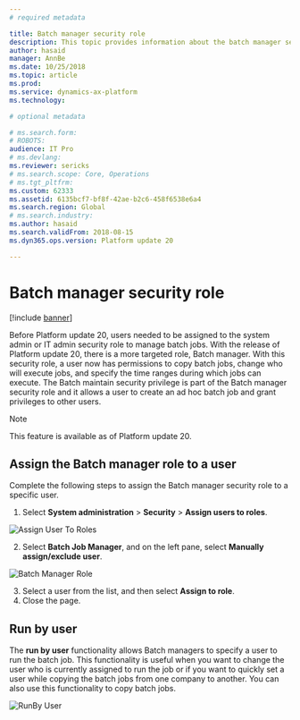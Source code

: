 ```yaml
---
# required metadata

title: Batch manager security role
description: This topic provides information about the batch manager security role that is used to manage batch job.
author: hasaid
manager: AnnBe
ms.date: 10/25/2018
ms.topic: article
ms.prod: 
ms.service: dynamics-ax-platform
ms.technology: 

# optional metadata

# ms.search.form: 
# ROBOTS: 
audience: IT Pro
# ms.devlang: 
ms.reviewer: sericks
# ms.search.scope: Core, Operations
# ms.tgt_pltfrm: 
ms.custom: 62333
ms.assetid: 6135bcf7-bf8f-42ae-b2c6-458f6538e6a4
ms.search.region: Global
# ms.search.industry: 
ms.author: hasaid
ms.search.validFrom: 2018-08-15
ms.dyn365.ops.version: Platform update 20

---
```


# Batch manager security role

[!include [banner](../includes/banner.md)]

Before Platform update 20, users needed to be assigned to the system admin or IT admin security role to manage batch jobs. With the release of Platform update 20, there is a more targeted role, Batch manager. With this security role, a user now has permissions to copy batch jobs, change who will execute jobs, and specify the time ranges during which jobs can execute. The Batch maintain security privilege is part of the Batch manager security role and it allows a user to create an ad hoc batch job and grant privileges to other users.

> [!NOTE]
> This feature is available as of Platform update 20.

## Assign the Batch manager role to a user

Complete the following steps to assign the Batch manager security role to a specific user.

1. Select **System administration** > **Security** > **Assign users to roles**.

![Assign User To Roles](./media/assign-batchmanager-role.png) 

2. Select **Batch Job Manager**, and on the left pane, select **Manually assign/exclude user**.

![Batch Manager Role](./media/assign-batchmanager-role-2.png) 

3. Select a user from the list, and then select **Assign to role**.
4. Close the page. 

## Run by user

The **run by user** functionality allows Batch managers to specify a user to run the batch job. This functionality is useful when you want to change the user who is currently assigned to run the job or if you want to quickly set a user while copying the batch jobs from one company to another. You can also use this functionality to copy batch jobs.

![RunBy User](./media/runby-user.png)  
